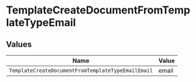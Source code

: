 # TemplateCreateDocumentFromTemplateTypeEmail


## Values

| Name                                               | Value                                              |
| -------------------------------------------------- | -------------------------------------------------- |
| `TemplateCreateDocumentFromTemplateTypeEmailEmail` | email                                              |
